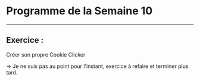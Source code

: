 # Programme de la Semaine 10
---


## Exercice :

Créer son propre Cookie Clicker 

=> Je ne suis pas au point pour l'instant, exercice à refaire et terminer plus tard.
